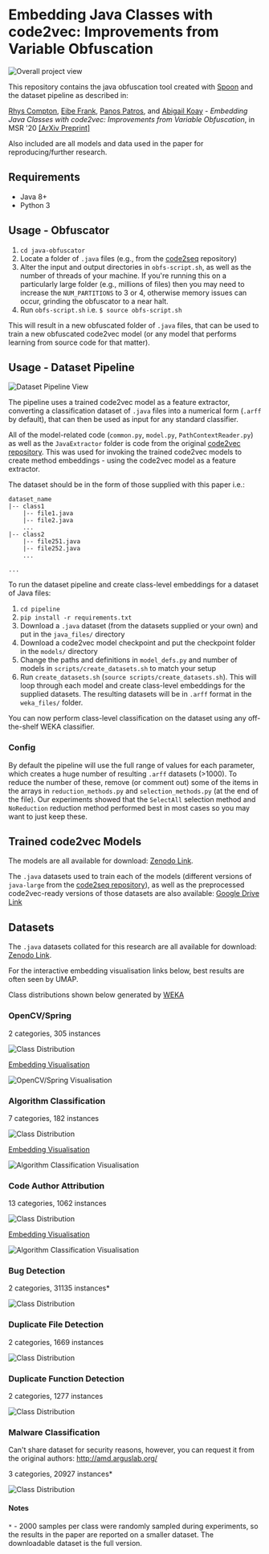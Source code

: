 # Embedding Java Classes with code2vec: Improvements from Variable Obfuscation

![Overall project view](img/overall.png)

This repository contains the java obfuscation tool created with [Spoon](https://github.com/INRIA/spoon) and the dataset pipeline as described in: 

[Rhys Compton](https://www.rhyscompton.co.nz/), [Eibe Frank](https://www.cs.waikato.ac.nz/~eibe/), [Panos Patros](https://www.cms.waikato.ac.nz/people/ppatros), and [Abigail Koay](https://www.waikato.ac.nz/staff-profiles/people/akoay) - *Embedding Java Classes with code2vec: Improvements from Variable Obfuscation*, in MSR '20 [[ArXiv Preprint]](https://arxiv.org/abs/2004.02942)

Also included are all models and data used in the paper for reproducing/further research.

## Requirements
- Java 8+
- Python 3

## Usage - Obfuscator
1. `cd java-obfuscator`
1. Locate a folder of `.java` files (e.g., from the [code2seq](https://github.com/tech-srl/code2seq) repository)
2. Alter the input and output directories in `obfs-script.sh`, as well as the number of threads of your machine. If you're running this on a particularly large folder (e.g., millions of files) then you may need to increase the `NUM_PARTITIONS` to 3 or 4, otherwise memory issues can occur, grinding the obfuscator to a near halt.
3. Run `obfs-script.sh` i.e. `$ source obfs-script.sh`

This will result in a new obfuscated folder of `.java` files, that can be used to train a new obfuscated code2vec model (or any model that performs learning from source code for that matter).

## Usage - Dataset Pipeline

![Dataset Pipeline View](img/pipeline.png)

The pipeline uses a trained code2vec model as a feature extractor, converting a classification dataset of `.java` files into a numerical form (`.arff` by default), that can then be used as input for any standard classifier.

All of the model-related code (`common.py`, `model.py`, `PathContextReader.py`) as well as the `JavaExtractor` folder is code from the original [code2vec repository](https://github.com/tech-srl/code2vec). This was used for invoking the trained code2vec models to create method embeddings - using the code2vec model as a feature extractor.

The dataset should be in the form of those supplied with this paper i.e.:
```
dataset_name
|-- class1
    |-- file1.java
    |-- file2.java
    ...
|-- class2
    |-- file251.java
    |-- file252.java
    ...

...
```

To run the dataset pipeline and create class-level embeddings for a dataset of Java files:
1. `cd pipeline`
2. `pip install -r requirements.txt`
3. Download a `.java` dataset (from the datasets supplied or your own) and put in the `java_files/` directory
4. Download a code2vec model checkpoint and put the checkpoint folder in the `models/` directory
5. Change the paths and definitions in `model_defs.py` and number of models in `scripts/create_datasets.sh` to match your setup
6. Run `create_datasets.sh` (`source scripts/create_datasets.sh`). This will loop through each model and create class-level embeddings for the supplied datasets. The resulting datasets will be in `.arff` format in the `weka_files/` folder. 

You can now perform class-level classification on the dataset using any off-the-shelf WEKA classifier.

### Config
By default the pipeline will use the full range of values for each parameter, which creates a huge number of resulting `.arff` datasets (>1000). To reduce the number of these, remove (or comment out) some of the items in the arrays in `reduction_methods.py` and `selection_methods.py` (at the end of the file). Our experiments showed that the `SelectAll` selection method and `NoReduction` reduction method performed best in most cases so you may want to just keep these.

## Trained code2vec Models

The models are all available for download: [Zenodo Link](https://zenodo.org/record/3577367).

The `.java` datasets used to train each of the models (different versions of `java-large` from the [code2seq repository](https://github.com/tech-srl/code2seq)), as well as the preprocessed code2vec-ready versions of those datasets are also available: [Google Drive Link](https://drive.google.com/open?id=1CXgSXKf292BTlryASui2kBvYvJSvFnWN)

## Datasets

The `.java` datasets collated for this research are all available for download: [Zenodo Link](https://zenodo.org/record/3575197). 

For the interactive embedding visualisation links below, best results are often seen by UMAP.

Class distributions shown below generated by [WEKA](https://www.cs.waikato.ac.nz/ml/weka/)

### OpenCV/Spring

2 categories, 305 instances

![Class Distribution](img/classDist_opencv.png)

[Embedding Visualisation](http://projector.tensorflow.org/?config=https://gist.githubusercontent.com/basedrhys/fbb71520686db5e748e8681de112407c/raw/3900fd07bdc4441cf66f69c4e710611dd7fcecd9/opencv_config.json)

![OpenCV/Spring Visualisation](img/vis_opencv.png)

### Algorithm Classification

7 categories, 182 instances

![Class Distribution](img/classDist_algorithms.png)

[Embedding Visualisation](http://projector.tensorflow.org/?config=https://gist.githubusercontent.com/basedrhys/5660cf47252411bdf83e4ff4f877f02a/raw/8e53136f79251fdce82524d9fc6539c039f9be63/algorithm_config.json)

![Algorithm Classification Visualisation](img/vis_algorithm.png)

### Code Author Attribution

13 categories, 1062 instances

![Class Distribution](img/classDist_Author.png)

[Embedding Visualisation](http://projector.tensorflow.org/?config=https://gist.githubusercontent.com/basedrhys/36fcd8653f2d759a8f1b03e56502a58e/raw/7d2ddef1c219d4fad7a49cc2c978d1ff4e25e5f1/author_config.json)

![Algorithm Classification Visualisation](img/vis_authors.png)

### Bug Detection

2 categories, 31135 instances*

![Class Distribution](img/classDist_javaBugs.png)

### Duplicate File Detection

2 categories, 1669 instances

![Class Distribution](img/classDist_dupFiles.png)

### Duplicate Function Detection

2 categories, 1277 instances

![Class Distribution](img/classDist_dupFunc.png)

### Malware Classification 

Can't share dataset for security reasons, however, you can request it from the original authors: http://amd.arguslab.org/

3 categories, 20927 instances*

![Class Distribution](img/classDist_malware.png)


#### Notes

`*` - 2000 samples per class were randomly sampled during experiments, so the results in the paper are reported on a smaller dataset. The downloadable dataset is the full version. 